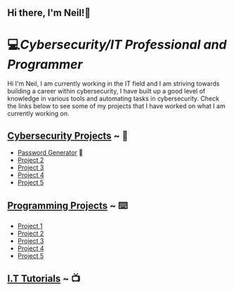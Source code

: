 ## Hi there, I'm Neil!👋

<!--
**Glocken73/Glocken73** is a ✨ _special_ ✨ repository because its `README.md` (this file) appears on your GitHub profile.
<h></h>
Here are some ideas to get you started:

- 🔭 I’m currently working on ...
- 🌱 I’m currently learning ...
- 👯 I’m looking to collaborate on ...
- 🤔 I’m looking for help with ...
- 💬 Ask me about ...
- 📫 How to reach me: ...
- 😄 Pronouns: ...
- ⚡ Fun fact: ...
-->

# :computer:***Cybersecurity/IT Professional and Programmer***

Hi I'm Neil, I am currently working in the IT field and I am striving towards building a career within cybersecurity, I have built up a good level of knowledge in various tools and automating tasks in cybersecurity. Check the links below to see some of my projects that I have worked on what I am currently working on.

## [Cybersecurity Projects](https://pages.github.com/) ~ 💼
* [Password Generator](https://github.com/Glocken73/Password_Generator-v1.0) 🔐
* [Project 2](https://pages.github.com/)
* [Project 3](https://pages.github.com/)
* [Project 4](https://pages.github.com/)
* [Project 5](https://pages.github.com/)

## [Programming Projects](https://pages.github.com/) ~ ⌨️
* [Project 1](https://pages.github.com/)
* [Project 2](https://pages.github.com/)
* [Project 3](https://pages.github.com/)
* [Project 4](https://pages.github.com/)
* [Project 5](https://pages.github.com/)

## [I.T Tutorials](https://pages.github.com/) ~ 📺


